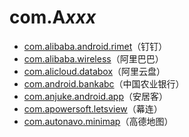 # com.A*xxx*

- [com.alibaba.android.rimet](./com.alibaba.android.rimet/readme.md)（钉钉）
- [com.alibaba.wireless](./com.alibaba.wireless/readme.md)（阿里巴巴）
- [com.alicloud.databox](./com.alicloud.databox/readme.md)（阿里云盘）
- [com.android.bankabc](./com.android.bankabc/readme.md)（中国农业银行）
- [com.anjuke.android.app](./com.anjuke.android.app/readme.md)（安居客）
- [com.apowersoft.letsview](./com.apowersoft.letsview/readme.md)（幕连）
- [com.autonavo.minimap](./com.autonavi.minimap/readme.md)（高德地图）